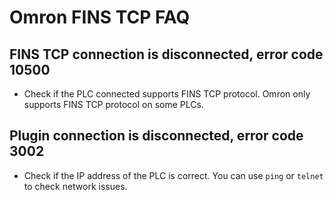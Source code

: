 # Omron FINS TCP FAQ

## FINS TCP connection is disconnected, error code 10500

* Check if the PLC connected supports FINS TCP protocol. Omron only supports FINS TCP protocol on some PLCs.


## Plugin connection is disconnected, error code 3002

* Check if the IP address of the PLC is correct. You can use `ping` or `telnet` to check network issues.
